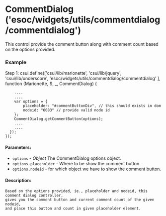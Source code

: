 # CommentDialog ('esoc/widgets/utils/commentdialog/commentdialog')

  This control provide the comment button along with comment count based on the options provided.

### Example

Step 1:
    csui.define(['csui/lib/marionette',
                 'csui/lib/jquery',
                 'csui/lib/underscore',
                 'esoc/widgets/utils/commentdialog/commentdialog'
    ], function (Marionette, $, _, CommentDialog) {

        ....
        ....
        var options = {
            placeholder: "#commentButtonDiv", // this should exists in dom
            nodeid: "6083" // provide valid node id
        };
        CommentDialog.getCommentButton(options);
        ....
        ....
      });
    });


#### Parameters:
* `options` - *Object* The CommentDialog options object.
* `options.placeholder` - Where to be show the comment button.
* `options.nodeid` - for which object we have to show the comment button.

#### Description:

    Based on the options provided, ie., placeholder and nodeid, this comment dialog controller,
    gives you the comment button and current comment count of the given nodeid,
    and place this button and count in given placeholder element.

